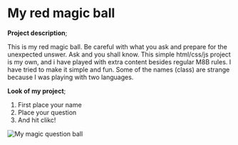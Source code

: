 # My red magic ball

**Project description**;

This is my red magic ball. Be careful with what you ask and prepare for the unexpected unswer. 
Ask and you shall know. This simple html/css/js project is my own, and i have played with extra content besides regular M8B rules. 
I have tried to make it simple and fun. Some of the names (class) are strange because I was playing with two languages.

**Look of my project**;
1. First place your name
2. Place your question
3. And hit clikc! 

![My magic question ball](https://user-images.githubusercontent.com/55837343/165806491-a46666bf-bcd1-46d8-a545-de41693e5443.png)
